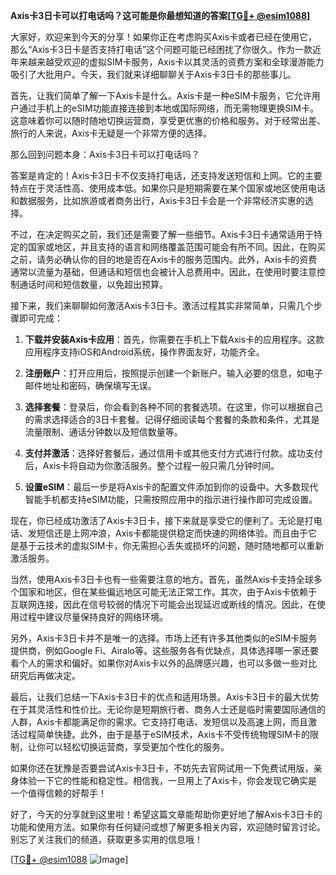 **Axis卡3日卡可以打电话吗？这可能是你最想知道的答案[[TG💪+ @esim1088](https://t.me/s/esim1088)]**

大家好，欢迎来到今天的分享！如果你正在考虑购买Axis卡或者已经在使用它，那么“Axis卡3日卡是否支持打电话”这个问题可能已经困扰了你很久。作为一款近年来越来越受欢迎的虚拟SIM卡服务，Axis卡以其灵活的资费方案和全球漫游能力吸引了大批用户。今天，我们就来详细聊聊关于Axis卡3日卡的那些事儿。

首先，让我们简单了解一下Axis卡是什么。Axis卡是一种eSIM卡服务，它允许用户通过手机上的eSIM功能直接连接到本地或国际网络，而无需物理更换SIM卡。这意味着你可以随时随地切换运营商，享受更优惠的价格和服务。对于经常出差、旅行的人来说，Axis卡无疑是一个非常方便的选择。

那么回到问题本身：Axis卡3日卡可以打电话吗？

答案是肯定的！Axis卡3日卡不仅支持打电话，还支持发送短信和上网。它的主要特点在于灵活性高、使用成本低。如果你只是短期需要在某个国家或地区使用电话和数据服务，比如旅游或者商务出行，Axis卡3日卡会是一个非常经济实惠的选择。

不过，在决定购买之前，我们还是需要了解一些细节。Axis卡3日卡通常适用于特定的国家或地区，并且支持的语言和网络覆盖范围可能会有所不同。因此，在购买之前，请务必确认你的目的地是否在Axis卡的服务范围内。此外，Axis卡的资费通常以流量为基础，但通话和短信也会被计入总费用中。因此，在使用时要注意控制通话时间和短信数量，以免超出预算。

接下来，我们来聊聊如何激活Axis卡3日卡。激活过程其实非常简单，只需几个步骤即可完成：

1. **下载并安装Axis卡应用**：首先，你需要在手机上下载Axis卡的应用程序。这款应用程序支持iOS和Android系统，操作界面友好，功能齐全。
   
2. **注册账户**：打开应用后，按照提示创建一个新账户。输入必要的信息，如电子邮件地址和密码，确保填写无误。

3. **选择套餐**：登录后，你会看到各种不同的套餐选项。在这里，你可以根据自己的需求选择适合的3日卡套餐。记得仔细阅读每个套餐的条款和条件，尤其是流量限制、通话分钟数以及短信数量等。

4. **支付并激活**：选择好套餐后，通过信用卡或其他支付方式进行付款。成功支付后，Axis卡将自动为你激活服务。整个过程一般只需几分钟时间。

5. **设置eSIM**：最后一步是将Axis卡的配置文件添加到你的设备中。大多数现代智能手机都支持eSIM功能，只需按照应用中的指示进行操作即可完成设置。

现在，你已经成功激活了Axis卡3日卡，接下来就是享受它的便利了。无论是打电话、发短信还是上网冲浪，Axis卡都能提供稳定而快速的网络体验。而且由于它是基于云技术的虚拟SIM卡，你无需担心丢失或损坏的问题，随时随地都可以重新激活服务。

当然，使用Axis卡3日卡也有一些需要注意的地方。首先，虽然Axis卡支持全球多个国家和地区，但在某些偏远地区可能无法正常工作。其次，由于Axis卡依赖于互联网连接，因此在信号较弱的情况下可能会出现延迟或断线的情况。因此，在使用过程中建议尽量保持良好的网络环境。

另外，Axis卡3日卡并不是唯一的选择。市场上还有许多其他类似的eSIM卡服务提供商，例如Google Fi、Airalo等。这些服务各有优缺点，具体选择哪一家还要看个人的需求和偏好。如果你对Axis卡以外的品牌感兴趣，也可以多做一些对比研究后再做决定。

最后，让我们总结一下Axis卡3日卡的优点和适用场景。Axis卡3日卡的最大优势在于其灵活性和性价比。无论你是短期旅行者、商务人士还是临时需要国际通信的人群，Axis卡都能满足你的需求。它支持打电话、发短信以及高速上网，而且激活过程简单快捷。此外，由于是基于eSIM技术，Axis卡不受传统物理SIM卡的限制，让你可以轻松切换运营商，享受更加个性化的服务。

如果你还在犹豫是否要尝试Axis卡3日卡，不妨先去官网试用一下免费试用版，亲身体验一下它的性能和稳定性。相信我，一旦用上了Axis卡，你会发现它确实是一个值得信赖的好帮手！

好了，今天的分享就到这里啦！希望这篇文章能帮助你更好地了解Axis卡3日卡的功能和使用方法。如果你有任何疑问或想了解更多相关内容，欢迎随时留言讨论。别忘了关注我们的频道，获取更多实用的信息哦！

[[TG💪+ @esim1088](https://t.me/s/esim1088) ![Image](https://i.postimg.cc/4NQfJmqS/Snipaste-2025-05-13-00-14-12.png)]